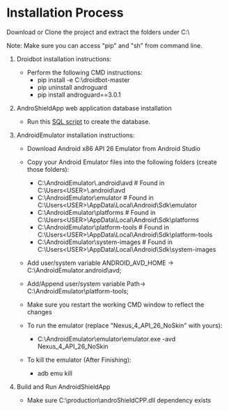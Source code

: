 # Installation Process

Download or Clone the project and extract the folders under C:\

Note:
Make sure you can access "pip" and "sh" from command line.

1. Droidbot installation instructions:
   - Perform the following CMD instructions:
      -	pip install -e C:\droidbot-master      
      -	pip uninstall androguard
      -	pip install androguard==3.0.1

2. AndroShieldApp web application database installation
    - Run this [SQL script](AndroShieldApp/AndroShieldDB.publish.sql) to create the database.

3. AndroidEmulator installation instructions:
    - Download Android x86 API 26 Emulator from Android Studio
    - Copy your Android Emulator files into the following folders (create those folders):
      - C:\AndroidEmulator\\.android\avd	    # Found in C:\Users\<USER>\\.android\avd
      - C:\AndroidEmulator\emulator		       # Found in C:\Users\<USER>\AppData\Local\Android\Sdk\emulator
      - C:\AndroidEmulator\platforms	       # Found in C:\Users\<USER>\AppData\Local\Android\Sdk\platforms
      - C:\AndroidEmulator\platform-tools	    # Found in C:\Users\<USER>\AppData\Local\Android\Sdk\platform-tools
      - C:\AndroidEmulator\system-images	    # Found in C:\Users\<USER>\AppData\Local\Android\Sdk\system-images
      
    - Add user/system variable ANDROID_AVD_HOME -> C:\AndroidEmulator\.android\avd;
    - Add/Append user/system variable Path-> C:\AndroidEmulator\platform-tools;
    - Make sure you restart the working CMD window to reflect the changes
    - To run the emulator (replace "Nexus_4_API_26_NoSkin" with yours):  
         - C:\AndroidEmulator\emulator\emulator.exe -avd Nexus_4_API_26_NoSkin
    - To kill the emulator (After Finishing):
         - adb emu kill

4. Build and Run AndroidShieldApp
   - Make sure C:\production\androShieldCPP.dll dependency exists
